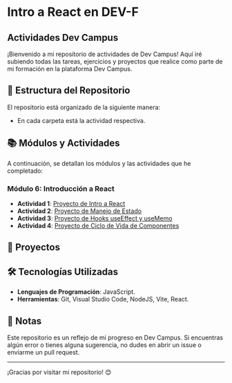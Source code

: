 # Intro a React en DEV-F
  ## Actividades Dev Campus
 
 ¡Bienvenido a mi repositorio de actividades de Dev Campus! Aquí iré subiendo todas las tareas, ejercicios y proyectos que realice como parte de mi formación en la plataforma Dev Campus.
 
 ## 📁 Estructura del Repositorio
 
 El repositorio está organizado de la siguiente manera:
  - En cada carpeta está la actividad respectiva.
 
 
 ## 📚 Módulos y Actividades
 
 A continuación, se detallan los módulos y las actividades que he completado:
 
 ### Módulo 6: Introducción a React
 - **Actividad 1**: [Proyecto de Intro a React](https://github.com/eduardotec05/IntroAReact-DEVF/tree/main/ProyectoDeIntroAReact/mi-tarjeta)
 - **Actividad 2**: [Proyecto de Manejo de Estado](https://github.com/eduardotec05/IntroAReact-DEVF/tree/main/ProyectoDeManejoDeEstado/app-manejo-estado)
 - **Actividad 3**: [Proyecto de Hooks useEffect y useMemo](https://github.com/eduardotec05/IntroAReact-DEVF/tree/main/ProyectoDeHooksUseEffectYUseMemo/contador-tareas)
 - **Actividad 4**: [Proyecto de Ciclo de Vida de Componentes](https://github.com/eduardotec05/IntroAReact-DEVF/tree/main/ProyectoDeCicloDeVidaDeComponentes/explorador-espacial)


 ## 🚀 Proyectos
 
 
 ## 🛠️ Tecnologías Utilizadas
 
 - **Lenguajes de Programación**: JavaScript.
 - **Herramientas**: Git, Visual Studio Code, NodeJS, Vite, React.
 
 ## 📝 Notas
 
 Este repositorio es un reflejo de mi progreso en Dev Campus. Si encuentras algún error o tienes alguna sugerencia, no dudes en abrir un issue o enviarme un pull request.
 
 
 ---
 
 ¡Gracias por visitar mi repositorio! 😊
